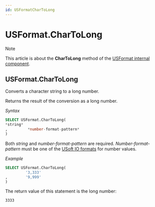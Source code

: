 ```yaml
---
id: USFormatCharToLong
---
```


# USFormat.CharToLong



> [!NOTE]
> This article is about the **CharToLong** method of the [USFormat internal component](/docs/Extensions/USFormat_internal_component).

## **USFormat.CharToLong**

Converts a character string to a long number.

Returns the result of the conversion as a long number.

*Syntax*

```sql
SELECT USFormat.CharToLong(
*string*
,         *number-format-pattern*
)
```

Both *string* and *number-format-pattern* are required. *Number-format-pattern* must be one of the [USoft IO formats](/docs/Modeller_and_Rules_Engine/Domains/IO_formats.md) for number values.

*Example*

```sql
SELECT USFormat.CharToLong(
         '3,333'
,        '9,999'
)
```

The return value of this statement is the long number:

```
3333
```

 